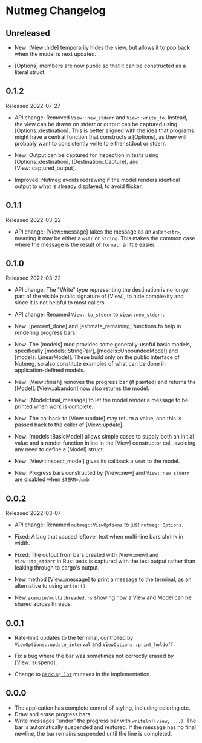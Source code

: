 # Nutmeg Changelog

## Unreleased

* New: [View::hide] temporarily hides the view, but allows it to pop back when
  the model is next updated.

* [Options] members are now public so that it can be constructed as a literal
  struct.

## 0.1.2

Released 2022-07-27

* API change: Removed `View::new_stderr` and `View::write_to`. Instead, the view
  can be drawn on stderr or output can be captured using [Options::destination].
  This is better aligned with the idea that programs might have a central function
  that constructs a [Options], as they will probably want to consistently
  write to either stdout or stderr.

* New: Output can be captured for inspection in tests using [Options::destination],
  [Destination::Capture], and [View::captured_output].

* Improved: Nutmeg avoids redrawing if the model renders identical output to what
  is already displayed, to avoid flicker.

## 0.1.1

Released 2022-03-22

* API change: [View::message] takes the message as an `AsRef<str>`, meaning
  it may be either a `&str` or `String`. This makes the common case where
  the message is the result of `format!` a little easier.

## 0.1.0

Released 2022-03-22

* API change: The "Write" type representing the destination is no longer
  part of the visible public signature of [View], to hide complexity and
  since it is not helpful to most callers.

* API change: Renamed `View::to_stderr` to `View::new_stderr`.

* New: [percent_done] and [estimate_remaining] functions to help in rendering progress bars.

* New: The [models] mod provides some generally-useful basic models,
  specifically [models::StringPair], [models::UnboundedModel] and [models::LinearModel].
  These build only on the public interface of Nutmeg, so also constitute examples of what can be done in
  application-defined models.

* New: [View::finish] removes the progress bar (if painted) and returns the [Model].
  [View::abandon] now also returns the model.

* New: [Model::final_message] to let the model render a message to be printed when work
  is complete.

* New: The callback to [View::update] may return a value, and this is passed back to the caller
  of [View::update].

* New: [models::BasicModel] allows simple cases to supply both an initial value
  and a render function inline in the [View] constructor call, avoiding any
  need to define a [Model] struct.

* New: [View::inspect_model] gives its callback a `&mut` to the model.

* New: Progress bars constructed by [View::new] and `View::new_stderr` are disabled when
  `$TERM=dumb`.

## 0.0.2

Released 2022-03-07

* API change: Renamed `nutmeg::ViewOptions` to just `nutmeg::Options`.

* Fixed: A bug that caused leftover text when multi-line bars shrink in width.

* Fixed: The output from bars created with [View::new] and `View::to_stderr` in
  Rust tests is captured with the test output rather than leaking through
  to cargo's output.

* New method [View::message] to print a message to the terminal, as an alternative
  to using `write!()`.

* New `example/multithreaded.rs` showing how a View and Model can be shared
  across threads.

## 0.0.1

* Rate-limit updates to the terminal, controlled by
  `ViewOptions::update_interval` and `ViewOptions::print_holdoff`.

* Fix a bug where the bar was sometimes not correctly erased
  by [View::suspend].

* Change to [`parking_lot`](https://docs.rs/parking_lot) mutexes in the implementation.

## 0.0.0

* The application has complete control of styling, including coloring etc.
* Draw and erase progress bars.
* Write messages "under" the progress bar with `writeln!(view, ...)`. The
  bar is automatically suspended and restored. If the message has no final
  newline, the bar remains suspended until the line is completed.

